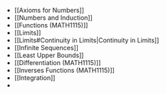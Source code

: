 - [[Axioms for Numbers]]
- [[Numbers and Induction]]
- [[Functions (MATH1115)]]
- [[Limits]]
- [[Limits#Continuity in Limits|Continuity in Limits]]
- [[Infinite Sequences]]
- [[Least Upper Bounds]]
- [[Differentiation (MATH1115)]]
- [[Inverses Functions (MATH1115)]]
- [[Integration]]
- 
